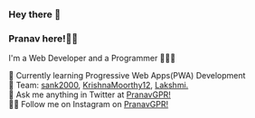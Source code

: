 ### Hey there 👋

### Pranav here!🧑🏻

 I'm a Web Developer and a Programmer 👨🏻‍💻

 🌱 Currently learning Progressive Web Apps(PWA) Development <br>
 👯 Team: <a href="https://github.com/sank2000">sank2000</a>, <a href="https://github.com/KrishnaMoorthy12">KrishnaMoorthy12</a>, <a href="https://github.com/Lakshmi2k1">Lakshmi. </a><br>
 💬 Ask me anything in Twitter at <a href="https://twitter.com/pranav_gpr">PranavGPR!</a><br>
 ✌🏻 Follow me on Instagram on <a href="https://instagram.com/i_m_mystrix">PranavGPR!</a>
